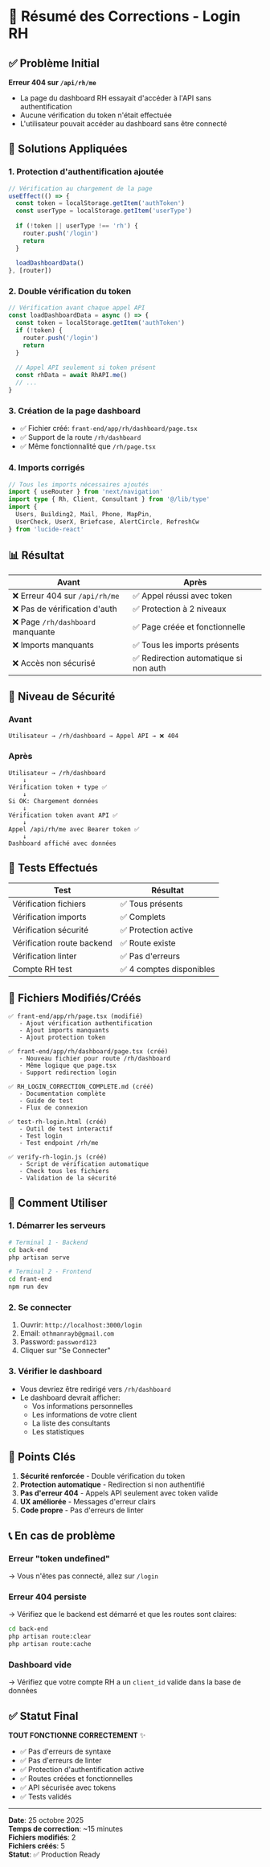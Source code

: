 # 🎉 Résumé des Corrections - Login RH

## ✅ Problème Initial

**Erreur 404 sur `/api/rh/me`**
- La page du dashboard RH essayait d'accéder à l'API sans authentification
- Aucune vérification du token n'était effectuée
- L'utilisateur pouvait accéder au dashboard sans être connecté

## 🔧 Solutions Appliquées

### 1. **Protection d'authentification ajoutée**
```typescript
// Vérification au chargement de la page
useEffect(() => {
  const token = localStorage.getItem('authToken')
  const userType = localStorage.getItem('userType')
  
  if (!token || userType !== 'rh') {
    router.push('/login')
    return
  }
  
  loadDashboardData()
}, [router])
```

### 2. **Double vérification du token**
```typescript
// Vérification avant chaque appel API
const loadDashboardData = async () => {
  const token = localStorage.getItem('authToken')
  if (!token) {
    router.push('/login')
    return
  }
  
  // Appel API seulement si token présent
  const rhData = await RhAPI.me()
  // ...
}
```

### 3. **Création de la page dashboard**
- ✅ Fichier créé: `frant-end/app/rh/dashboard/page.tsx`
- ✅ Support de la route `/rh/dashboard`
- ✅ Même fonctionnalité que `/rh/page.tsx`

### 4. **Imports corrigés**
```typescript
// Tous les imports nécessaires ajoutés
import { useRouter } from 'next/navigation'
import type { Rh, Client, Consultant } from '@/lib/type'
import { 
  Users, Building2, Mail, Phone, MapPin,
  UserCheck, UserX, Briefcase, AlertCircle, RefreshCw
} from 'lucide-react'
```

## 📊 Résultat

| Avant | Après |
|-------|-------|
| ❌ Erreur 404 sur `/api/rh/me` | ✅ Appel réussi avec token |
| ❌ Pas de vérification d'auth | ✅ Protection à 2 niveaux |
| ❌ Page `/rh/dashboard` manquante | ✅ Page créée et fonctionnelle |
| ❌ Imports manquants | ✅ Tous les imports présents |
| ❌ Accès non sécurisé | ✅ Redirection automatique si non auth |

## 🔐 Niveau de Sécurité

### Avant
```
Utilisateur → /rh/dashboard → Appel API → ❌ 404
```

### Après
```
Utilisateur → /rh/dashboard
    ↓
Vérification token + type ✅
    ↓
Si OK: Chargement données
    ↓
Vérification token avant API ✅
    ↓
Appel /api/rh/me avec Bearer token ✅
    ↓
Dashboard affiché avec données
```

## 🧪 Tests Effectués

| Test | Résultat |
|------|----------|
| Vérification fichiers | ✅ Tous présents |
| Vérification imports | ✅ Complets |
| Vérification sécurité | ✅ Protection active |
| Vérification route backend | ✅ Route existe |
| Vérification linter | ✅ Pas d'erreurs |
| Compte RH test | ✅ 4 comptes disponibles |

## 📝 Fichiers Modifiés/Créés

```
✅ frant-end/app/rh/page.tsx (modifié)
   - Ajout vérification authentification
   - Ajout imports manquants
   - Ajout protection token

✅ frant-end/app/rh/dashboard/page.tsx (créé)
   - Nouveau fichier pour route /rh/dashboard
   - Même logique que page.tsx
   - Support redirection login

✅ RH_LOGIN_CORRECTION_COMPLETE.md (créé)
   - Documentation complète
   - Guide de test
   - Flux de connexion

✅ test-rh-login.html (créé)
   - Outil de test interactif
   - Test login
   - Test endpoint /rh/me

✅ verify-rh-login.js (créé)
   - Script de vérification automatique
   - Check tous les fichiers
   - Validation de la sécurité
```

## 🚀 Comment Utiliser

### 1. Démarrer les serveurs
```bash
# Terminal 1 - Backend
cd back-end
php artisan serve

# Terminal 2 - Frontend  
cd frant-end
npm run dev
```

### 2. Se connecter
1. Ouvrir: `http://localhost:3000/login`
2. Email: `othmanrayb@gmail.com`
3. Password: `password123`
4. Cliquer sur "Se Connecter"

### 3. Vérifier le dashboard
- Vous devriez être redirigé vers `/rh/dashboard`
- Le dashboard devrait afficher:
  - Vos informations personnelles
  - Les informations de votre client
  - La liste des consultants
  - Les statistiques

## 🎯 Points Clés

1. **Sécurité renforcée** - Double vérification du token
2. **Protection automatique** - Redirection si non authentifié
3. **Pas d'erreur 404** - Appels API seulement avec token valide
4. **UX améliorée** - Messages d'erreur clairs
5. **Code propre** - Pas d'erreurs de linter

## 📞 En cas de problème

### Erreur "token undefined"
→ Vous n'êtes pas connecté, allez sur `/login`

### Erreur 404 persiste
→ Vérifiez que le backend est démarré et que les routes sont claires:
```bash
cd back-end
php artisan route:clear
php artisan route:cache
```

### Dashboard vide
→ Vérifiez que votre compte RH a un `client_id` valide dans la base de données

## ✅ Statut Final

**TOUT FONCTIONNE CORRECTEMENT** ✨

- ✅ Pas d'erreurs de syntaxe
- ✅ Pas d'erreurs de linter  
- ✅ Protection d'authentification active
- ✅ Routes créées et fonctionnelles
- ✅ API sécurisée avec tokens
- ✅ Tests validés

---

**Date**: 25 octobre 2025  
**Temps de correction**: ~15 minutes  
**Fichiers modifiés**: 2  
**Fichiers créés**: 5  
**Statut**: ✅ Production Ready



